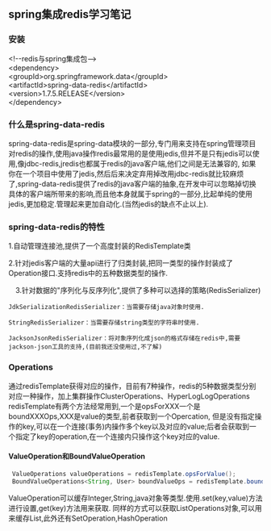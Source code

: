 ## spring集成redis学习笔记
### 安装
 \<!--redis与spring集成包--><br>
\<dependency><br>
    \<groupId>org.springframework.data\</groupId><br>
    \<artifactId>spring-data-redis\</artifactId><br>
    \<version>1.7.5.RELEASE\</version><br>
\</dependency>
### 什么是spring-data-redis
spring-data-redis是spring-data模块的一部分,专门用来支持在spring管理项目对redis的操作,使用java操作redis最常用的是使用jedis,但并不是只有jedis可以使用,像jdbc-redis,jredis也都属于redis的java客户端,他们之间是无法兼容的,
如果你在一个项目中使用了jedis,然后后来决定弃用掉改用jdbc-redis就比较麻烦了,spring-data-redis提供了redis的java客户端的抽象,在开发中可以忽略掉切换具体的客户端所带来的影响,而且他本身就属于spring的一部分,比起单纯的使用jedis,更加稳定.管理起来更加自动化.(当然jedis的缺点不止以上).
### spring-data-redis的特性
  1.自动管理连接池,提供了一个高度封装的RedisTemplate类

  2.针对jedis客户端的大量api进行了归类封装,把同一类型的操作封装成了Operation接口.支持redis中的五种数据类型的操作.

　3.针对数据的"序列化与反序列化",提供了多种可以选择的策略(RedisSerializer)

    JdkSerializationRedisSerializer：当需要存储java对象时使用.

    StringRedisSerializer：当需要存储string类型的字符串时使用.

    JacksonJsonRedisSerializer：将对象序列化成json的格式存储在redis中,需要jackson-json工具的支持,(目前我还没使用过,不了解)
### Operations
通过redisTemplate获得对应的操作，目前有7种操作，redis的5种数据类型分别对应一种操作，加上集群操作ClusterOperations、HyperLogLogOperations
redisTemplate有两个方法经常用到,一个是opsForXXX一个是boundXXXOps,XXX是value的类型,前者获取到一个Opercation,
但是没有指定操作的key,可以在一个连接(事务)内操作多个key以及对应的value;后者会获取到一个指定了key的operation,在一个连接内只操作这个key对应的value.
#### ValueOperation和BoundValueOperation
```java
 ValueOperations valueOperations = redisTemplate.opsForValue();
 BoundValueOperations<String, User> boundValueOps = redisTemplate.boundValueOps("key");
```
 ValueOperation可以缓存Integer,String,java对象等类型.使用.set(key,value)方法进行设置,get(key)方法用来获取.
 同样的方式可以获取ListOperations对象,可以用来缓存List,此外还有SetOperation,HashOperation
